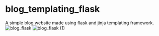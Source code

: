 # blog_templating_flask
A simple blog website made using flask and jinja templating framework.
![blog_flask](https://github.com/junaidhas/blog_templating_flask/assets/97498014/0536494d-fae9-41c4-ad3c-7d3c3496202a)
![blog_flask (1)](https://github.com/junaidhas/blog_templating_flask/assets/97498014/4f454764-c734-493d-9489-ae374047cc28)

